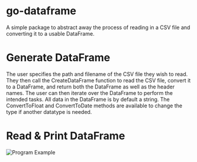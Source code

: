 # go-dataframe
A simple package to abstract away the process of reading in a CSV file and converting it to a usable DataFrame.

# Generate DataFrame
The user specifies the path and filename of the CSV file they wish to read. They then call the CreateDataFrame function to read the CSV file, convert it to a DataFrame, and return both the DataFrame as well as the header names. The user can then iterate over the DataFrame to perform the intended tasks. All data in the DataFrame is by default a string. The ConvertToFloat and ConvertToDate methods are available to change the type if another datatype is needed.

# Read & Print DataFrame
![Program Example](https://github.com/kfultz07/go-dataframe/blob/main/assets/images/ReadAndPrint.png)